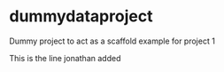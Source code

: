# dummydataproject
Dummy project to act as a scaffold example for project 1

This is the line jonathan added